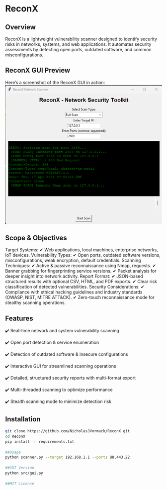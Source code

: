 # ReconX

## Overview
ReconX is a lightweight vulnerability scanner designed to identify security risks in networks, systems, and web applications. It automates security assessments by detecting open ports, outdated software, and common misconfigurations.
## ReconX GUI Preview  
Here’s a screenshot of the ReconX GUI in action:  
![ReconX GUI](https://raw.githubusercontent.com/NicholasJVormack/ReconX/main/ReconXPicture.png)
## Scope & Objectives
Target Systems:
✔ Web applications, local machines, enterprise networks, IoT devices.
Vulnerability Types:
✔ Open ports, outdated software versions, misconfigurations, weak encryption, default credentials.
Scanning Techniques:
✔ Active & passive reconnaissance using Nmap, requests.
✔ Banner grabbing for fingerprinting service versions.
✔ Packet analysis for deeper insight into network activity.
Report Format:
✔ JSON-based structured results with optional CSV, HTML, and PDF exports.
✔ Clear risk classification of detected vulnerabilities.
Security Considerations:
✔ Compliance with ethical hacking guidelines and industry standards (OWASP, NIST, MITRE ATT&CK).
✔ Zero-touch reconnaissance mode for stealthy scanning operations.


## Features
✔️ Real-time network and system vulnerability scanning

✔️ Open port detection & service enumeration

✔️ Detection of outdated software & insecure configurations

✔️ Interactive GUI for streamlined scanning operations

✔️ Detailed, structured security reports with multi-format export

✔️ Multi-threaded scanning to optimize performance

✔️ Stealth scanning mode to minimize detection risk


## Installation
```sh
git clone https://github.com/NicholasJVormack/ReconX.git
cd ReconX
pip install -r requirements.txt

##Usage
python scanner.py --target 192.168.1.1 --ports 88,443,22

##GUI Version
python src/gui.py

##MIT License

